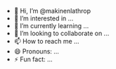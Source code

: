 - 👋 Hi, I’m @makinenlathrop
- 👀 I’m interested in ...
- 🌱 I’m currently learning ...
- 💞️ I’m looking to collaborate on ...
- 📫 How to reach me ...
- 😄 Pronouns: ...
- ⚡ Fun fact: ...

<!---
makinenlathrop/makinenlathrop is a ✨ special ✨ repository because its `README.md` (this file) appears on your GitHub profile.
You can click the Preview link to take a look at your changes.
--->
